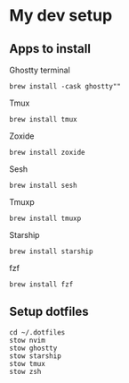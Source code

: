 # My dev setup

## Apps to install
Ghostty terminal
```
brew install -cask ghostty""
```

Tmux
```
brew install tmux
```

Zoxide
```
brew install zoxide
```

Sesh
```
brew install sesh
```

Tmuxp
```
brew install tmuxp
```

Starship
```
brew install starship
```


fzf
```
brew install fzf
```

## Setup dotfiles
```
cd ~/.dotfiles
stow nvim
stow ghostty
stow starship
stow tmux
stow zsh
```
